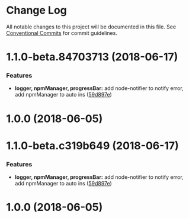 # Change Log

All notable changes to this project will be documented in this file.
See [Conventional Commits](https://conventionalcommits.org) for commit guidelines.

<a name="1.1.0-beta.84703713"></a>
# 1.1.0-beta.84703713 (2018-06-17)


### Features

* **logger, npmManager, progressBar:** add node-notifier to notify error, add npmManager to auto ins ([59d897e](https://github.com/Genuifx/wxa-compiler-stylus/commit/59d897e))



<a name="1.0.0"></a>
# 1.0.0 (2018-06-05)




<a name="1.1.0-beta.c319b649"></a>
# 1.1.0-beta.c319b649 (2018-06-17)


### Features

* **logger, npmManager, progressBar:** add node-notifier to notify error, add npmManager to auto ins ([59d897e](https://github.com/Genuifx/wxa-compiler-stylus/commit/59d897e))



<a name="1.0.0"></a>
# 1.0.0 (2018-06-05)
